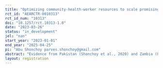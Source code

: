 ```yaml
---
title: "Optimizing community-health-worker resources to scale promising child nutrition programs in rural Pakistan"
rct_id: "AEARCTR-0010313"
rct_id_num: "10313"
doi: "10.1257/rct.10313-1.0"
date: "2023-03-26"
status: "in_development"
jel: "nan"
start_year: "2023-01-01"
end_year: "2025-04-25"
pi: "Abu Shonchoy parves.shonchoy@gmail.com"
abstract: "Evidence from Pakistan (Shonchoy et al., 2020) and Zambia (Fink et al., 2017) suggests that growth posters installed inside the household can be a cost-effective measure to improve nutritional outcomes by increasing salience, changing the parents’ reference for healthy norms and/or helping them better understand the returns to better nutritional inputs. In this proposed policy pilot, we will utilize a cluster-randomized trial design in rural Sindh of Pakistan, which has an under-five stunting rate of over 60%. We plan to test the efficacy of the intervention in a rural setting with intervention variations utilizing light-touch (automated voice-call nudges promoting poster use) against heavy-handed program delivery (community health workers visiting households) to facilitate frequent growth monitoring. We are teaming up with an NGO implementation partner Rural Support Programmes Network (RSPN), which is currently working closely with the Government of Sindh (GoS). Our research findings will help GoS improve the existing program design combating early childhood malnutrition. "
layout: registration
---
```


